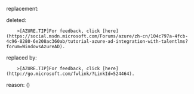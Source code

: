 replacement:

deleted:

		>[AZURE.TIP]For feedback, click [here](https://social.msdn.microsoft.com/Forums/azure/zh-cn/104c797a-4fcb-4c96-8280-6e208ac360ab/tutorial-azure-ad-integration-with-talentlms?forum=WindowsAzureAD).

replaced by:

		>[AZURE.TIP]For feedback, click [here](http://go.microsoft.com/fwlink/?LinkId=524464).

reason: ()

